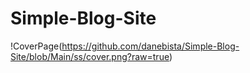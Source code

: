 # Simple-Blog-Site

!CoverPage(https://github.com/danebista/Simple-Blog-Site/blob/Main/ss/cover.png?raw=true)
